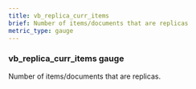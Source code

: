 ```yaml
---
title: vb_replica_curr_items
brief: Number of items/documents that are replicas
metric_type: gauge
---
```

### vb_replica_curr_items gauge

Number of items/documents that are replicas.